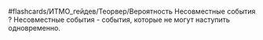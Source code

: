 #flashcards/ИТМО_гейдев/Теорвер/Вероятность
Несовместные события
?
Несовместные события - события, которые не могут наступить одновременно.
